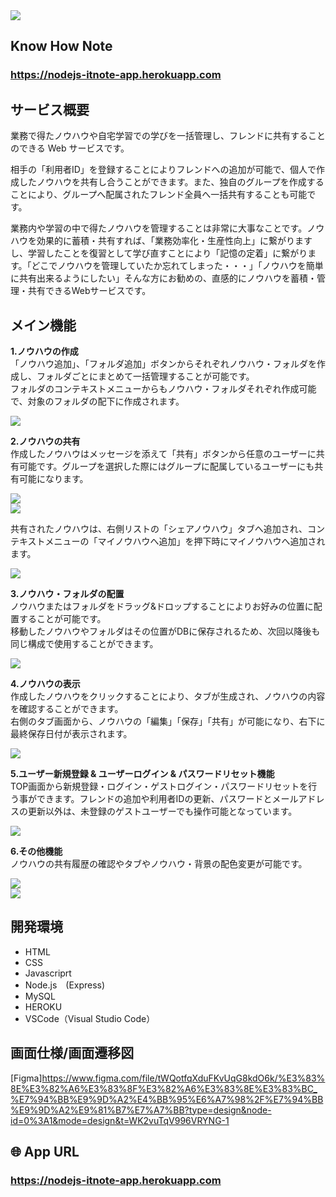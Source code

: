 <img src="public/img/README_img/タイトル.png">

##  Know How Note 
### **https://nodejs-itnote-app.herokuapp.com**

##  サービス概要

業務で得たノウハウや自宅学習での学びを一括管理し、フレンドに共有することのできる Web サービスです。

相手の「利用者ID」を登録することによりフレンドへの追加が可能で、個人で作成したノウハウを共有し合うことができます。また、独自のグループを作成することにより、グループへ配属されたフレンド全員へ一括共有することも可能です。

業務内や学習の中で得たノウハウを管理することは非常に大事なことです。ノウハウを効果的に蓄積・共有すれば、「業務効率化・生産性向上」に繋がりますし、学習したことを復習として学び直すことにより「記憶の定着」に繋がります。「どこでノウハウを管理していたか忘れてしまった・・・」「ノウハウを簡単に共有出来るようにしたい」そんな方にお勧めの、直感的にノウハウを蓄積・管理・共有できるWebサービスです。

##  メイン機能

**1.ノウハウの作成** <br>
「ノウハウ追加」、「フォルダ追加」ボタンからそれぞれノウハウ・フォルダを作成し、フォルダごとにまとめて一括管理することが可能です。 <br>
フォルダのコンテキストメニューからもノウハウ・フォルダそれぞれ作成可能で、対象のフォルダの配下に作成されます。
    
<img src="public/img/README_img/ノウハウ作成.png"><br>

**2.ノウハウの共有** <br>
作成したノウハウはメッセージを添えて「共有」ボタンから任意のユーザーに共有可能です。グループを選択した際にはグループに配属しているユーザーにも共有可能になります。 <br>

<img src="public/img/README_img/共有ボタン.png"><br>
<img src="public/img/README_img/フレンドリスト.png"><br>

共有されたノウハウは、右側リストの「シェアノウハウ」タブへ追加され、コンテキストメニューの「マイノウハウへ追加」を押下時にマイノウハウへ追加されます。<br>

<img src="public/img/README_img/シェアノウハウ_コンテキストメニュー.png"><br>

**3.ノウハウ・フォルダの配置** <br>
ノウハウまたはフォルダをドラッグ&ドロップすることによりお好みの位置に配置することが可能です。 <br>
移動したノウハウやフォルダはその位置がDBに保存されるため、次回以降後も同じ構成で使用することができます。

<img src="public/img/README_img/ドラッグアンドドロップ.png"><br>

**4.ノウハウの表示** <br>
作成したノウハウをクリックすることにより、タブが生成され、ノウハウの内容を確認することができます。 <br>
右側のタブ画面から、ノウハウの「編集」「保存」「共有」が可能になり、右下に最終保存日付が表示されます。

<img src="public/img/README_img/タブ作成.png"><br>

**5.ユーザー新規登録 & ユーザーログイン & パスワードリセット機能** <br>
TOP画面から新規登録・ログイン・ゲストログイン・パスワードリセットを行う事ができます。フレンドの追加や利用者IDの更新、パスワードとメールアドレスの更新以外は、未登録のゲストユーザーでも操作可能となっています。

<img src="public/img/README_img/パスワード変更.png"><br>
    
**6.その他機能** <br>
ノウハウの共有履歴の確認やタブやノウハウ・背景の配色変更が可能です。

<img src="public/img/README_img/共有履歴.png"><br>
<img src="public/img/README_img/タブ色.png"><br>

<!-- 
## 👀 全体的な仕組み

ここにシステムの図を入れる
-->
##  開発環境

- HTML
- CSS
- Javascriprt
- Node.js　(Express)
- MySQL
- HEROKU
- VSCode（Visual Studio Code）

##  画面仕様/画面遷移図
[Figma]https://www.figma.com/file/tWQotfqXduFKvUqG8kdO6k/%E3%83%8E%E3%82%A6%E3%83%8F%E3%82%A6%E3%83%8E%E3%83%BC_%E7%94%BB%E9%9D%A2%E4%BB%95%E6%A7%98%2F%E7%94%BB%E9%9D%A2%E9%81%B7%E7%A7%BB?type=design&node-id=0%3A1&mode=design&t=WK2vuTqV996VRYNG-1

## 🌐 App URL

### **https://nodejs-itnote-app.herokuapp.com**
